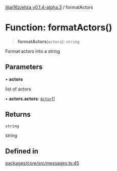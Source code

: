 [@ai16z/eliza v0.1.4-alpha.3](../index.md) / formatActors

# Function: formatActors()

> **formatActors**(`actors`): `string`

Format actors into a string

## Parameters

• **actors**

list of actors

• **actors.actors**: [`Actor`](../interfaces/Actor.md)[]

## Returns

`string`

string

## Defined in

[packages/core/src/messages.ts:45](https://github.com/ae6623/ai-agent-cognitivedriftt/blob/main/packages/core/src/messages.ts#L45)
